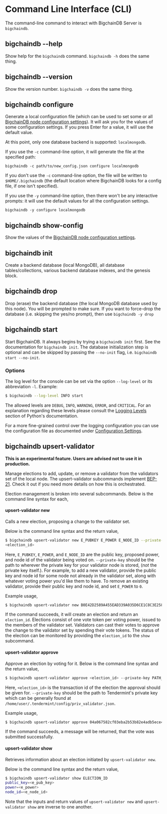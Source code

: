 <!---
Copyright BigchainDB GmbH and BigchainDB contributors
SPDX-License-Identifier: (Apache-2.0 AND CC-BY-4.0)
Code is Apache-2.0 and docs are CC-BY-4.0
--->

# Command Line Interface (CLI)

The command-line command to interact with BigchainDB Server is `bigchaindb`.


## bigchaindb \-\-help

Show help for the `bigchaindb` command. `bigchaindb -h` does the same thing.


## bigchaindb \-\-version

Show the version number. `bigchaindb -v` does the same thing.


## bigchaindb configure

Generate a local configuration file (which can be used to set some or all [BigchainDB node configuration settings](configuration.html)). It will ask you for the values of some configuration settings.
If you press Enter for a value, it will use the default value.

At this point, only one database backend is supported: `localmongodb`.

If you use the `-c` command-line option, it will generate the file at the specified path:
```text
bigchaindb -c path/to/new_config.json configure localmongodb
```

If you don't use the `-c` command-line option, the file will be written to `$HOME/.bigchaindb` (the default location where BigchainDB looks for a config file, if one isn't specified).

If you use the `-y` command-line option, then there won't be any interactive prompts: it will use the default values for all the configuration settings.
```text
bigchaindb -y configure localmongodb
```


## bigchaindb show-config

Show the values of the [BigchainDB node configuration settings](configuration.html).


## bigchaindb init

Create a backend database (local MongoDB), all database tables/collections,
various backend database indexes, and the genesis block.


## bigchaindb drop

Drop (erase) the backend database (the local MongoDB database used by this node).
You will be prompted to make sure.
If you want to force-drop the database (i.e. skipping the yes/no prompt), then use `bigchaindb -y drop`


## bigchaindb start

Start BigchainDB. It always begins by trying a `bigchaindb init` first. See the documentation for `bigchaindb init`.
The database initialization step is optional and can be skipped by passing the `--no-init` flag, i.e. `bigchaindb start --no-init`.

### Options

The log level for the console can be set via the option `--log-level` or its
abbreviation `-l`. Example:

```bash
$ bigchaindb --log-level INFO start
```

The allowed levels are `DEBUG`, `INFO`, `WARNING`, `ERROR`, and `CRITICAL`.
For an explanation regarding these levels please consult the
[Logging Levels](https://docs.python.org/3.6/library/logging.html#levels)
section of Python's documentation.

For a more fine-grained control over the logging configuration you can use the
configuration file as documented under
[Configuration Settings](configuration.html).


## bigchaindb upsert-validator

**This is an experimental feature. Users are advised not to use it in production.**


Manage elections to add, update, or remove a validator from the validators set of the local node. The upsert-validator subcommands implement [BEP-21](https://github.com/bigchaindb/BEPs/tree/master/21). Check it out if you need more details on how this is orchestrated.

Election management is broken into several subcommands. Below is the command line syntax for each,

#### upsert-validator new

Calls a new election, proposing a change to the validator set.

Below is the command line syntax and the return value,

```bash
$ bigchaindb upsert-validator new E_PUBKEY E_POWER E_NODE_ID --private-key PATH_TO_YOUR_PRIVATE_KEY
<election_id>
```

Here, `E_PUBKEY`, `E_POWER`, and `E_NODE_ID` are the public key, proposed power, and node id of the validator being voted on. `--private-key` should be the path to wherever the private key for your validator node is stored, (*not* the private key itself.). For example, to add a new validator, provide the public key and node id for some node not already in the validator set, along with whatever voting power you'd like them to have. To remove an existing validator, provide their public key and node id, and set `E_POWER` to `0`.

Example usage,

```bash
$ bigchaindb upsert-validator new B0E42D2589A455EAD339A035D6CE1C8C3E25863F268120AA0162AD7D003A4014 1 12345 --private-key /home/user/.tendermint/config/priv_validator.json
```

If the command succeeds, it will create an election and return an `election_id`. Elections consist of one vote token per voting power, issued to the members of the validator set. Validators can cast their votes to approve the change to the validator set by spending their vote tokens. The status of the election can be monitored by providing the `election_id` to the `show` subcommand.

#### upsert-validator approve
 Approve an election by voting for it.
 Below is the command line syntax and the return value,
 ```bash
$ bigchaindb upsert-validator approve <election_id> --private-key PATH_TO_YOUR_PRIVATE_KEY
```
 Here, `<election_id>` is the transaction id of the election the approval should be given for. `--private-key` should be the path to Tendermint's private key which can be generally found at `/home/user/.tendermint/config/priv_validator.json`.

 Example usage,
 ```bash
$ bigchaindb upsert-validator approve 04a067582cf03eba2b53b82e4adb5ece424474cbd4f7183780855a93ac5e3caa --private-key /home/user/.tendermint/config/priv_validator.json
```
 If the command succeeds, a message will be returned, that the vote was submitted successfully.

#### upsert-validator show

Retrieves information about an election initiated by `upsert-validator new`.

Below is the command line syntax and the return value,

```bash
$ bigchaindb upsert-validator show ELECTION_ID
public_key=<e_pub_key>
power=<e_power>
node_id=<e_node_id>
```

Note that the inputs and return values of `upsert-validator new` and `upsert-validator show` are inverse to one another.